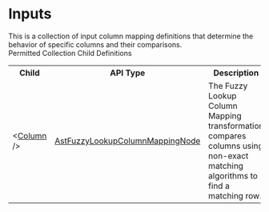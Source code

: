 # Inputs

<div class="LanguageSummary"><div class ="SummaryItem">This is a collection of input column mapping definitions that determine the behavior of specific columns and their comparisons.</div></div><div class="SchemaBindingGroup"><div class="SchemaBindingGroupHeader">Permitted Collection Child Definitions</div><table id="SchemaBindingList" class="SchemaBindingList"><tbody><tr><th class="SchemaBindingNameColumnHeader">Child</th><th class="SchemaBindingTypeColumnHeader">API Type</th><th class="SchemaBindingSummaryColumnHeader">Description</th></tr><tr class="cd0"><td class="SchemaBindingName"><span class="punc">&lt;</span><a href=Varigence.Languages.Biml.Transformation.AstFuzzyLookupColumnMappingNode.html">Column</a><span class="punc"> /&gt;</span></td><td class="SchemaBindingType"><a href="../api-reference/Varigence.Languages.Biml.Transformation.AstFuzzyLookupColumnMappingNode.html">AstFuzzyLookupColumnMappingNode</a></td><td class="SchemaBindingSummary">The Fuzzy Lookup Column Mapping transformation compares columns using non-exact matching algorithms to find a matching row.</td></tr></tbody></table></div>